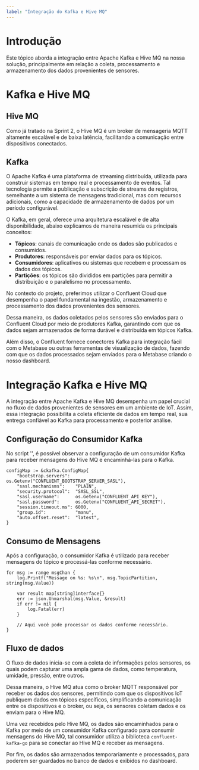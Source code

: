 ```yaml
---
label: "Integração do Kafka e Hive MQ"
---
```


# Introdução
Este tópico aborda a integração entre Apache Kafka e Hive MQ na nossa solução, principalmente em relação a coleta, processamento e armazenamento dos dados provenientes de sensores. 

# Kafka e Hive MQ
## Hive MQ
Como já tratado na Sprint 2, o Hive MQ é um broker de mensageria MQTT altamente escalável e de baixa latência, facilitando a comunicação entre dispositivos conectados.

## Kafka 
O Apache Kafka é uma plataforma de streaming distribuída, utilizada para construir sistemas em tempo real e processamento de eventos. Tal tecnologia permite a publicação e subscrição de streams de registros, semelhante a um sistema de mensagens tradicional, mas com recursos adicionais, como a capacidade de armazenamento de dados por um período configurável.

O Kafka, em geral, oferece uma arquitetura escalável e de alta disponibilidade, abaixo explicamos de maneira resumida os principais conceitos:

- **Tópicos**: canais de comunicação onde os dados são publicados e consumidos.
- **Produtores**: responsáveis por enviar dados para os tópicos.
- **Consumidores**: aplicativos ou sistemas que recebem e processam os dados dos tópicos.
- **Partições**: os tópicos são divididos em partições para permitir a distribuição e o paralelismo no processamento.

No contexto do projeto, preferimos utilizar o Confluent Cloud que desempenha o papel fundamental na ingestão, armazenamento e processamento dos dados provenientes dos sensores.

Dessa maneira, os dados coletados pelos sensores são enviados para o Confluent Cloud por meio de produtores Kafka, garantindo com que os dados sejam armazenados de forma durável e distribuída em tópicos Kafka. 

Além disso, o Confluent fornece conectores Kafka para integração fácil com o Metabase ou outras ferramentas de visualização de dados, fazendo com que os dados processados sejam enviados para o Metabase criando o nosso dashboard.

# Integração Kafka e Hive MQ
A integração entre Apache Kafka e Hive MQ desempenha um papel crucial no fluxo de dados provenientes de sensores em um ambiente de IoT. Assim, essa integração possibilita a coleta eficiente de dados em tempo real, sua entrega confiável ao Kafka para processamento e posterior análise.

## Configuração do Consumidor Kafka 
No script '', é possível observar a configuração de um consumidor Kafka para receber mensagens do Hive MQ e encaminhá-las para o Kafka.

```
configMap := &ckafka.ConfigMap{
    "bootstrap.servers":  os.Getenv("CONFLUENT_BOOTSTRAP_SERVER_SASL"),
    "sasl.mechanisms":    "PLAIN",
    "security.protocol":  "SASL_SSL",
    "sasl.username":      os.Getenv("CONFLUENT_API_KEY"),
    "sasl.password":      os.Getenv("CONFLUENT_API_SECRET"),
    "session.timeout.ms": 6000,
    "group.id":           "manu",
    "auto.offset.reset":  "latest",
}
```

## Consumo de Mensagens
Após a configuração, o consumidor Kafka é utilizado para receber mensagens do tópico e processá-las conforme necessário.

```
for msg := range msgChan {
    log.Printf("Message on %s: %s\n", msg.TopicPartition, string(msg.Value))

    var result map[string]interface{}
    err := json.Unmarshal(msg.Value, &result)
    if err != nil {
        log.Fatal(err)
    }

    // Aqui você pode processar os dados conforme necessário.
}
```

## Fluxo de dados
O fluxo de dados inicia-se com a coleta de informações pelos sensores, os quais podem capturar uma ampla gama de dados, como temperatura, umidade, pressão, entre outros. 

Dessa maneira, o Hive MQ atua como o broker MQTT responsável por receber os dados dos sensores, permitindo com que os dispositivos IoT publiquem dados em tópicos específicos, simplificando a comunicação entre os dispositivos e o broker, ou seja, os sensores coletam dados e os enviam para o Hive MQ.

Uma vez recebidos pelo Hive MQ, os dados são encaminhados para o Kafka por meio de um consumidor Kafka configurado para consumir mensagens do Hive MQ, tal consumidor utiliza a biblioteca `confluent-kafka-go` para se conectar ao Hive MQ e receber as mensagens.

Por fim, os dados são armazenados temporariamente e processados, para poderem ser guardados no banco de dados e exibidos no dashboard.